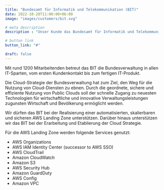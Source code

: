 ```yaml
---
title: "Bundesamt für Informatik und Telekommunikation (BIT)"
date: 2022-10-28T11:00:00+06:00
image: "images/customers/bit.svg"

# meta description
description : "Unser Kunde das Bundesamt für Informatik und Telekommunikation (BIT) betreut die Bundesverwaltung in allen IT-Sparten."

# button link
button_link: "#"

draft: false
---
```

Mit rund 1200 Mitarbeitenden betreut das BIT die Bundesverwaltung in allen IT-Sparten, vom ersten Kundenkontakt bis zum fertigen IT-Produkt.

Die Cloud-Strategie der Bundesverwaltung hat zum Ziel, den Weg für die Nutzung von Cloud-Diensten zu ebnen. 
Durch die geordnete, sichere und effiziente Nutzung von Public Clouds soll der schnelle Zugang zu neuesten Technologien für wirtschaftliche und innovative Verwaltungsleistungen zugunsten Wirtschaft und Bevölkerung ermöglicht werden.

Wir dürfen das BIT bei der Realisierung einer automatisierten, skalierbaren und sicheren AWS Landing Zone unterstützen.
Darüber hinaus unterstützen wir das BIT bei der Erarbeitung und Etablierung der Cloud Strategie.
<br>

Für die AWS Landing Zone werden folgende Services genutzt: 
* AWS Organizations
* AWS IAM Identity Center (successor to AWS SSO)
* AWS CloudTrail
* Amazon CloudWatch
* Amazon S3
* AWS Security Hub
* Amazon GuardDuty
* AWS Config
* Amazon VPC
